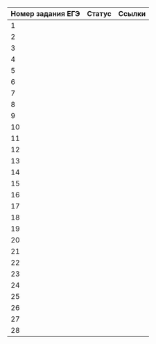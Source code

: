 |Номер задания ЕГЭ|Статус|Ссылки|
|------|------|------|
| 1 |||
| 2 |||
| 3 |||
| 4 |||
| 5 |||
| 6 |||
| 7 |||
| 8 |||
| 9 |||
| 10 |||
| 11 |||
| 12 |||
| 13 |||
| 14 |||
| 15 |||
| 16 |||
| 17 |||
| 18 |||
| 19 |||
| 20 |||
| 21 |||
| 22 |||
| 23 |||
| 24 |||
| 25 |||
| 26 |||
| 27 |||
| 28 |||
